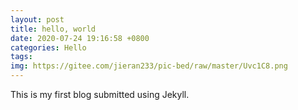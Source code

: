 ```yaml
---
layout: post
title: hello, world
date: 2020-07-24 19:16:58 +0800
categories: Hello
tags: 
img: https://gitee.com/jieran233/pic-bed/raw/master/Uvc1C8.png
---
```

This is my first blog submitted using Jekyll.